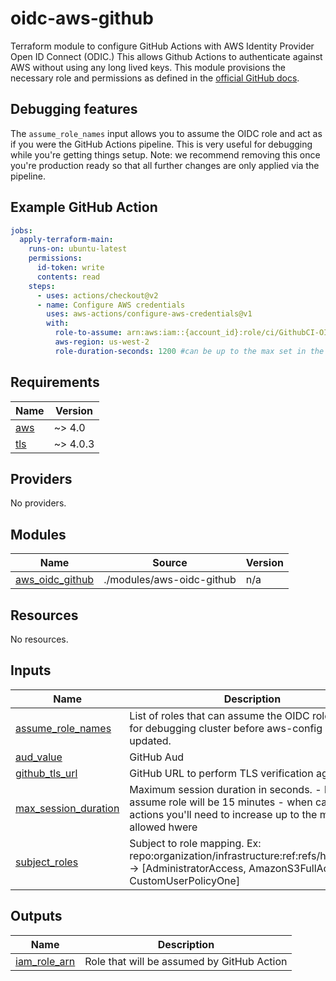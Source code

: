 # oidc-aws-github
Terraform module to configure GitHub Actions with AWS Identity Provider Open ID Connect (ODIC.) This allows Github Actions to authenticate against AWS without using any long lived keys. This module provisions the necessary role and permissions as defined in the [official GitHub docs](https://docs.github.com/en/actions/deployment/security-hardening-your-deployments/configuring-openid-connect-in-amazon-web-services).

## Debugging features
The `assume_role_names` input allows you to assume the OIDC role and act as if you were the GitHub Actions pipeline. This is very useful for debugging while you're getting things setup. Note: we recommend removing this once you're production ready so that all further changes are only applied via the pipeline.

## Example GitHub Action
```yaml
jobs:
  apply-terraform-main:
    runs-on: ubuntu-latest
    permissions:
      id-token: write
      contents: read
    steps:
      - uses: actions/checkout@v2
      - name: Configure AWS credentials
        uses: aws-actions/configure-aws-credentials@v1
        with:
          role-to-assume: arn:aws:iam::{account_id}:role/ci/GithubCI-OIDC-TF
          aws-region: us-west-2
          role-duration-seconds: 1200 #can be up to the max set in the terraform module, defaults to 15 min
```

<!-- BEGIN_TF_DOCS -->
## Requirements

| Name | Version |
|------|---------|
| <a name="requirement_aws"></a> [aws](#requirement\_aws) | ~> 4.0 |
| <a name="requirement_tls"></a> [tls](#requirement\_tls) | ~> 4.0.3 |

## Providers

No providers.

## Modules

| Name | Source | Version |
|------|--------|---------|
| <a name="module_aws_oidc_github"></a> [aws\_oidc\_github](#module\_aws\_oidc\_github) | ./modules/aws-oidc-github | n/a |

## Resources

No resources.

## Inputs

| Name | Description | Type | Default | Required |
|------|-------------|------|---------|:--------:|
| <a name="input_assume_role_names"></a> [assume\_role\_names](#input\_assume\_role\_names) | List of roles that can assume the OIDC role. Useful for debugging cluster before aws-config is updated. | `list(string)` | `[]` | no |
| <a name="input_aud_value"></a> [aud\_value](#input\_aud\_value) | GitHub Aud | `string` | `"sts.amazonaws.com"` | no |
| <a name="input_github_tls_url"></a> [github\_tls\_url](#input\_github\_tls\_url) | GitHub URL to perform TLS verification against. | `string` | `"https://token.actions.githubusercontent.com"` | no |
| <a name="input_max_session_duration"></a> [max\_session\_duration](#input\_max\_session\_duration) | Maximum session duration in seconds. - by default assume role will be 15 minutes - when calling from actions you'll need to increase up to the maximum allowed hwere | `number` | `3600` | no |
| <a name="input_subject_roles"></a> [subject\_roles](#input\_subject\_roles) | Subject to role mapping. Ex: repo:organization/infrastructure:ref:refs/heads/main -> [AdministratorAccess, AmazonS3FullAccess, CustomUserPolicyOne] | `map(list(string))` | n/a | yes |

## Outputs

| Name | Description |
|------|-------------|
| <a name="output_iam_role_arn"></a> [iam\_role\_arn](#output\_iam\_role\_arn) | Role that will be assumed by GitHub Action |
<!-- END_TF_DOCS -->
